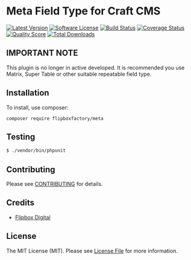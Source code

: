 # Meta Field Type for Craft CMS
[![Latest Version](https://img.shields.io/github/release/flipboxfactory/meta.svg?style=flat-square)](https://github.com/flipboxfactory/meta/releases)
[![Software License](https://img.shields.io/badge/license-MIT-brightgreen.svg?style=flat-square)](LICENSE.md)
[![Build Status](https://img.shields.io/travis/flipboxfactory/meta/master.svg?style=flat-square)](https://travis-ci.org/flipboxfactory/meta)
[![Coverage Status](https://img.shields.io/scrutinizer/coverage/g/flipboxfactory/meta.svg?style=flat-square)](https://scrutinizer-ci.com/g/flipboxfactory/meta/code-structure)
[![Quality Score](https://img.shields.io/scrutinizer/g/flipboxfactory/meta.svg?style=flat-square)](https://scrutinizer-ci.com/g/flipboxfactory/meta)
[![Total Downloads](https://img.shields.io/packagist/dt/flipboxfactory/meta.svg?style=flat-square)](https://packagist.org/packages/flipboxfactory/meta)

## IMPORTANT NOTE 
This plugin is no longer in active developed.  It is recommended you use Matrix, Super Table or other suitable repeatable field type.

## Installation

To install, use composer:

```
composer require flipboxfactory/meta
```

## Testing

``` bash
$ ./vendor/bin/phpunit
```

## Contributing

Please see [CONTRIBUTING](https://github.com/flipboxfactory/meta/blob/master/CONTRIBUTING.md) for details.


## Credits

- [Flipbox Digital](https://github.com/flipbox)

## License

The MIT License (MIT). Please see [License File](https://github.com/flipboxfactory/meta/blob/master/LICENSE) for more information.